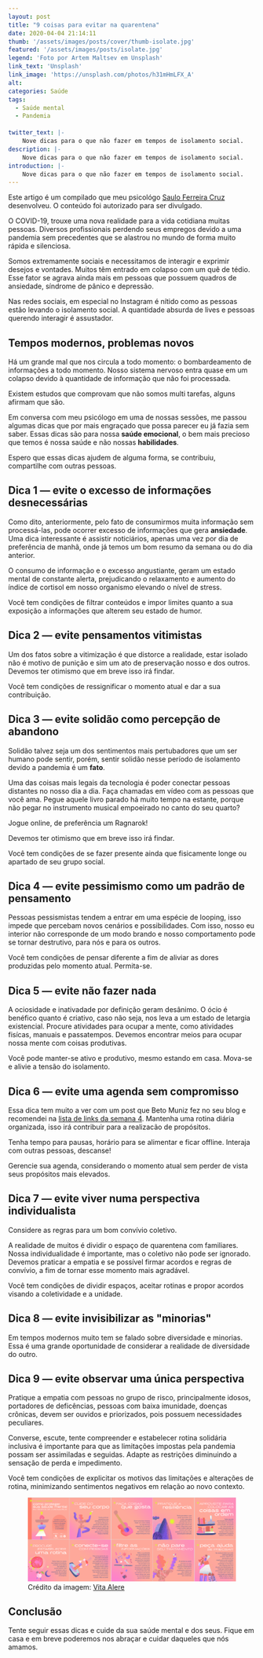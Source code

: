 ```yaml
---
layout: post
title: "9 coisas para evitar na quarentena"
date: 2020-04-04 21:14:11
thumb: '/assets/images/posts/cover/thumb-isolate.jpg'
featured: '/assets/images/posts/isolate.jpg'
legend: 'Foto por Artem Maltsev em Unsplash'
link_text: 'Unsplash'
link_image: 'https://unsplash.com/photos/h31mHmLFX_A'
alt:
categories: Saúde
tags:
  - Saúde mental
  - Pandemia

twitter_text: |-
    Nove dicas para o que não fazer em tempos de isolamento social.
description: |-
    Nove dicas para o que não fazer em tempos de isolamento social.
introduction: |-
    Nove dicas para o que não fazer em tempos de isolamento social.
---
```


<div class="alert alert-info" role="alert">
Este artigo é um compilado que meu psicológo <a href="https://www.linkedin.com/in/saulo-ferreira-cruz-602999ab/" rel="noreferrer noopener" target="_blank">Saulo Ferreira Cruz</a> desenvolveu. O conteúdo foi autorizado para ser divulgado.
</div>

O COVID-19, trouxe uma nova realidade para a vida cotidiana muitas pessoas. Diversos profissionais perdendo seus empregos devido a uma pandemia sem precedentes que se alastrou no mundo de forma muito rápida e silenciosa.

Somos extremamente sociais e necessitamos de interagir e exprimir desejos e vontades. Muitos têm entrado em colapso com um quê de tédio. Esse fator se agrava ainda mais em pessoas que possuem quadros de ansiedade, síndrome de pânico e depressão.

Nas redes sociais, em especial no Instagram é nítido como as pessoas estão levando o isolamento social. A quantidade absurda de lives e pessoas querendo interagir é assustador.

## Tempos modernos, problemas novos

Há um grande mal que nos circula a todo momento: o bombardeamento de informações a todo momento. Nosso sistema nervoso entra quase em um colapso devido à quantidade de informação que não foi processada.

Existem estudos que comprovam que não somos multi tarefas, alguns afirmam que são.

Em conversa com meu psicólogo em uma de nossas sessões, me passou algumas dicas que por mais engraçado que possa parecer eu já fazia sem saber. Essas dicas são para nossa **saúde emocional**, o bem mais precioso que temos é nossa saúde e não nossas **habilidades**.

Espero que essas dicas ajudem de alguma forma, se contribuiu, compartilhe com outras pessoas. <span class="fa fa-heart" aria-hidden="true" style="color: #f00; font-weight: bold;"></span>

## Dica 1 — evite o excesso de informações desnecessárias

Como dito, anteriormente, pelo fato de consumirmos muita informação sem processá-las, pode ocorrer excesso de informações que gera **ansiedade**. Uma dica interessante é assistir noticiários, apenas uma vez por dia de preferência de manhã, onde já temos um bom resumo da semana ou do dia anterior.

O consumo de informação e o excesso angustiante, geram um estado mental de constante alerta, prejudicando o relaxamento e aumento do índice de cortisol em nosso organismo elevando o nível de stress.

<div class="alert alert-warning" role="alert">
Você tem condições de filtrar conteúdos e impor limites quanto a sua
exposição a informações que alterem seu estado de humor.
</div>

## Dica 2 — evite pensamentos vitimistas

Um dos fatos sobre a vitimização é que distorce a realidade, estar isolado não é motivo de punição e sim um ato de preservação nosso e dos outros. Devemos ter otimismo que em breve isso irá findar.

<div class="alert alert-warning" role="alert">
Você tem condições de ressignificar o momento atual e dar a sua
contribuição.
</div>

## Dica 3 — evite solidão como percepção de abandono

Solidão talvez seja um dos sentimentos mais pertubadores que um ser humano pode sentir, porém, sentir solidão nesse período de isolamento devido a pandemia é um **fato**.

Uma das coisas mais legais da tecnologia é poder conectar pessoas distantes no nosso dia a dia. Faça chamadas em vídeo com as pessoas que você ama. Pegue aquele livro parado há muito tempo na estante, porque não pegar no instrumento musical empoeirado no canto do seu quarto?

Jogue online, de preferência um Ragnarok! 

Devemos ter otimismo que em breve isso irá findar.

<div class="alert alert-warning" role="alert">
Você tem condições de se fazer presente ainda que fisicamente longe ou
apartado de seu grupo social.
</div>

## Dica 4 — evite pessimismo como um padrão de pensamento

Pessoas pessismistas tendem a entrar em uma espécie de looping, isso impede que percebam novos cenários e possibilidades. Com isso, nosso eu interior não corresponde de um modo brando e nosso comportamento pode se tornar destrutivo, para nós e para os outros.

<div class="alert alert-warning" role="alert">
Você tem condições de pensar diferente a fim de aliviar as dores
produzidas pelo momento atual. Permita-se.
</div>

## Dica 5 — evite não fazer nada

A ociosidade e inativadade por definição geram desânimo. O ócio é benéfico quanto é criativo, caso não seja, nos leva a um estado de letargia existencial. Procure atividades para ocupar a mente, como atividades fisícas, manuais e passatempos. Devemos encontrar meios para ocupar nossa mente com coisas produtivas.

<div class="alert alert-warning" role="alert">
Você pode manter-se ativo e produtivo, mesmo estando em casa. Mova-se
e alivie a tensão do isolamento.
</div>

## Dica 6 — evite uma agenda sem compromisso

Essa dica tem muito a ver com um post que Beto Muniz fez no seu blog e recomendei na [lista de links da semana 4](https://betomuniz.com/blog/nao-desperdice-seu-tempo-organize-sua-agenda/). Mantenha uma rotina diária organizada, isso irá contribuir para a realizacão de propósitos.

Tenha tempo para pausas, horário para se alimentar e ficar offline. Interaja com outras pessoas, descanse! 

<div class="alert alert-warning" role="alert">
Gerencie sua agenda, considerando o momento atual sem perder de vista
seus propósitos mais elevados.
</div>

## Dica 7 — evite viver numa perspectiva individualista

Considere as regras para um bom convívio coletivo.

A realidade de muitos é dividir o espaço de quarentena com familiares. Nossa individualidade é importante, mas o coletivo não pode ser ignorado. Devemos praticar a empatia e se possível firmar acordos e regras de convívio, a fim de tornar esse momento mais agradável.

<div class="alert alert-warning" role="alert">
Você tem condições de dividir espaços, aceitar rotinas e propor acordos
visando a coletividade e a unidade.
</div>

## Dica 8 — evite invisibilizar as "minorias"

Em tempos modernos muito tem se falado sobre diversidade e minorias. Essa é uma grande oportunidade de considerar a realidade de diversidade do outro.

## Dica 9 — evite observar uma única perspectiva

Pratique a empatia com pessoas no grupo de risco, principalmente idosos, portadores de deficências, pessoas com baixa imunidade, doenças crônicas, devem ser ouvidos e priorizados, pois possuem necessidades peculiares.

Converse, escute, tente compreender e estabelecer rotina solidária inclusiva é importante para que as limitações impostas pela pandemia possam ser assimiladas e seguidas. Adapte as restrições diminuindo a sensação de perda e impedimento.

<div class="alert alert-warning" role="alert">
Você tem condições de explicitar os motivos das limitações e alterações de
rotina, minimizando sentimentos negativos em relação ao novo contexto.
</div>

<figure class="blog-banner">
  <img class="img-fluid" src="/assets/images/posts/saude-mental.png" alt="Infográfico demonstrando como proteger sua saúde mental">
  <figcaption class="mt-2 text-center image-caption">
    Crédito da imagem: <a href="https://vitaalere.com.br/fique-saudavel-em-casa/#tab-id-1" target="_blank">Vita Alere</a>
  </figcaption>
</figure>

## Conclusão

Tente seguir essas dicas e cuide da sua saúde mental e dos seus. Fique em casa e em breve poderemos nos abraçar e cuidar daqueles que nós amamos.

